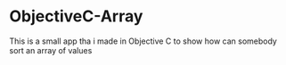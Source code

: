 # ObjectiveC-Array
This is a small app tha i made in Objective C to show how can somebody sort an array of values
